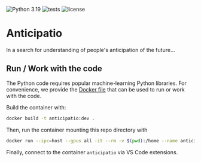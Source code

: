 ![Python 3.19](https://img.shields.io/badge/python-3.10-blue.svg)
![tests](https://github.com/maciejskorski/anticipatio/actions/workflows/build_test.yml/badge.svg)
![license](https://img.shields.io/pypi/l/fpvgcc.svg?color=blue)
# Anticipatio
In a search for understanding of people's anticipation of the future...

## Run / Work with the code 

The Python code requires popular machine-learning Python libraries. 
For convenience, we provide the [Docker file](./Dockerfile) that can be used to run or work with the code.

Build the container with:
```bash
docker build -t anticipatio:dev .
```
Then, run the container mounting this repo directory with 
```bash
docker run --ipc=host --gpus all -it --rm -v $(pwd):/home --name anticipatio anticipatio:dev
```
Finally, connect to the container `anticipatio` via VS Code extensions.
